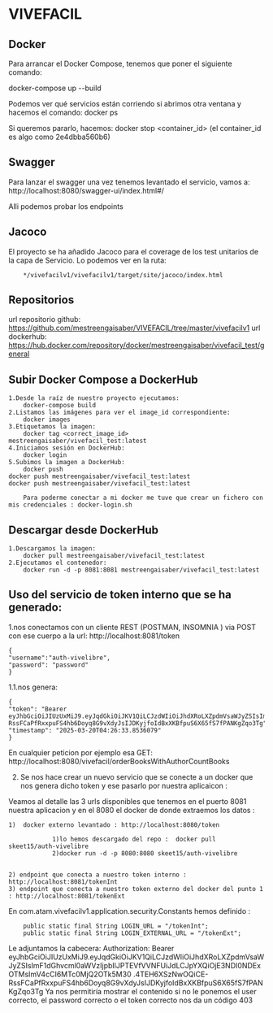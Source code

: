 # VIVEFACIL

## Docker
Para arrancar el Docker Compose, tenemos que poner el siguiente comando:

docker-compose up --build

Podemos ver qué servicios están corriendo si abrimos otra ventana y hacemos el comando:
docker ps

Si queremos pararlo, hacemos:
docker stop <container_id>  (el container_id es algo como 2e4dbba560b6)

## Swagger

Para lanzar el swagger una vez tenemos levantado el servicio, vamos a:
http://localhost:8080/swagger-ui/index.html#/

Alli podemos probar los endpoints

## Jacoco

El proyecto se ha añadido Jacoco para el coverage de los test
unitarios de la capa de Servicio. Lo podemos ver en la ruta:
        
        */vivefacilv1/vivefacilv1/target/site/jacoco/index.html


## Repositorios

url repositorio github: https://github.com/mestreengaisaber/VIVEFACIL/tree/master/vivefacilv1
url dockerhub: https://hub.docker.com/repository/docker/mestreengaisaber/vivefacil_test/general

## Subir Docker Compose a DockerHub
    1.Desde la raíz de nuestro proyecto ejecutamos:
        docker-compose build
    2.Listamos las imágenes para ver el image_id correspondiente:
        docker images
    3.Etiquetamos la imagen:
        docker tag <correct_image_id> mestreengaisaber/vivefacil_test:latest
    4.Iniciamos sesión en DockerHub:
        docker login
    5.Subimos la imagen a DockerHub:
        docker push
    docker push mestreengaisaber/vivefacil_test:latest
    docker push mestreengaisaber/vivefacil_test:latest

        Para poderme conectar a mi docker me tuve que crear un fichero con mis credenciales : docker-login.sh

## Descargar desde DockerHub
    1.Descargamos la imagen:
        docker pull mestreengaisaber/vivefacil_test:latest
    2.Ejecutamos el contenedor:
        docker run -d -p 8081:8081 mestreengaisaber/vivefacil_test:latest

## Uso del servicio de token interno que se ha generado:

1.nos conectamos con un cliente REST (POSTMAN, INSOMNIA ) via POST con ese cuerpo a la url:
        http://localhost:8081/token

    {
    "username":"auth-vivelibre",
    "password": "password"
    }
1.1.nos genera:

    {
    "token": "Bearer eyJhbGciOiJIUzUxMiJ9.eyJqdGkiOiJKV1QiLCJzdWIiOiJhdXRoLXZpdmVsaWJyZSIsImF1dGhvcml0aWVzIjpbIlJPTEVfVVNFUiJdLCJpYXQiOjE3NDI0NDExOTMsImV4cCI6MTc0MjQ2OTk5M30.4TEH6XSzNwOQiCE-RssFCaPfRxxpuFS4hb6Doyq8G9vXdyJsIJDKyjfoIdBxXKBfpuS6X65fS7fPANKgZqo3Tg",
    "timestamp": "2025-03-20T04:26:33.8536079"
    }
En cualquier peticion por ejemplo esa GET: http://localhost:8080/vivefacil/orderBooksWithAuthorCountBooks

2) Se nos hace crear un nuevo servicio que se conecte a un docker que nos genera dicho token y ese pasarlo por nuestra aplicaicon :

Veamos al detalle las 3 urls disponibles que tenemos en el puerto 8081 nuestra aplicacion
y en el 8080 el docker de donde extraemos los datos :

    1)  docker externo levantado : http://localhost:8080/token
                
                1)lo hemos descargado del repo :  docker pull skeet15/auth-vivelibre
                2)docker run -d -p 8080:8080 skeet15/auth-vivelibre

        
    2) endpoint que conecta a nuestro token interno : http://localhost:8081/tokenInt
    3) endpoint que conecta a nuestro token externo del docker del punto 1 : http://localhost:8081/tokenExt

En com.atam.vivefacilv1.application.security.Constants hemos definido :

        public static final String LOGIN_URL = "/tokenInt";
        public static final String LOGIN_EXTERNAL_URL = "/tokenExt";


Le adjuntamos  la cabecera: Authorization:
Bearer eyJhbGciOiJIUzUxMiJ9.eyJqdGkiOiJKV1QiLCJzdWIiOiJhdXRoLXZpdmVsaWJyZSIsImF1dGhvcml0aWVzIjpbIlJPTEVfVVNFUiJdLCJpYXQiOjE3NDI0NDExOTMsImV4cCI6MTc0MjQ2OTk5M30
.4TEH6XSzNwOQiCE-RssFCaPfRxxpuFS4hb6Doyq8G9vXdyJsIJDKyjfoIdBxXKBfpuS6X65fS7fPANKgZqo3Tg
Ya nos permitiría mostrar el contenido si no le ponemos el user correcto, el password correcto o el token correcto nos da un código 403









